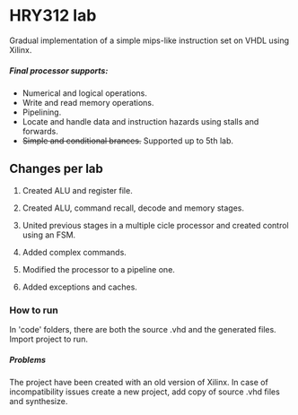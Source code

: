 # HRY312 lab
Gradual implementation of a simple mips-like instruction set on VHDL using Xilinx. 

##### Final processor supports:
* Numerical and logical operations.
* Write and read memory operations.
* Pipelining.
* Locate and handle data and instruction hazards using stalls and forwards.
* ~~Simple and conditional brances.~~ Supported up to 5th lab.


## Changes per lab
1.  Created ALU and register file.

2.  Created ALU, command recall, decode and memory stages.

3.  United previous stages in a multiple cicle processor and created control using an FSM.

4.  Added complex commands.

5.  Modified the processor to a pipeline one.

6.  Added exceptions and caches.


### How to run
In 'code' folders, there are both the source .vhd and the generated files. Import project to run.

##### Problems
The project have been created with an old version of Xilinx. In case of incompatibility issues create a new project, add copy of source .vhd files and synthesize.
